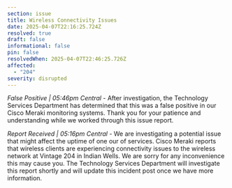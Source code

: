 ```yaml
---
section: issue
title: Wireless Connectivity Issues
date: 2025-04-07T22:16:25.724Z
resolved: true
draft: false
informational: false
pin: false
resolvedWhen: 2025-04-07T22:46:25.726Z
affected:
  - "204"
severity: disrupted
---
```

*False Positive | 05:46pm Central* - After investigation, the Technology Services Department has determined that this was a false positive in our Cisco Meraki monitoring systems. Thank you for your patience and understanding while we worked through this issue report.

*Report Received | 05:16pm Central* - We are investigating a potential issue that might affect the uptime of one our of services. Cisco Meraki reports that wireless clients are experiencing connectivity issues to the wireless network at Vintage 204 in Indian Wells. We are sorry for any inconvenience this may cause you. The Technology Services Department will investigate this report shortly and will update this incident post once we have more information.